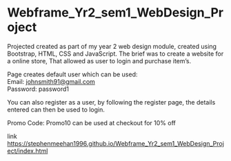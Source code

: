 # Webframe_Yr2_sem1_WebDesign_Project
 Projected created as part of my year 2 web design module, created using Bootstrap, HTML, CSS and JavaScript. The brief was to create a website for a online store, That allowed as user to login and purchase item’s. <br/>
 
 Page creates default user which can be used: <br/>
 Email:  johnsmith91@gmail.com <br/>
 Password: password1 <br/>
 
 You can also register as a user, by following the register page, the details entered can then be used to login. <br/>
 
 Promo Code: Promo10 can be used at checkout for 10% off <br/>
 
 link https://stephenmeehan1996.github.io/Webframe_Yr2_sem1_WebDesign_Project/index.html
